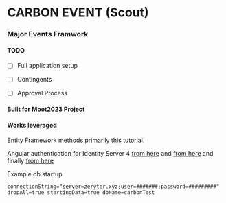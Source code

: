 # CARBON EVENT (Scout)

### Major Events Framwork

#### TODO
- [ ] Full application setup
- [ ] Contingents
- [ ] Approval Process


#### Built for Moot2023 Project

#### Works leveraged

Entity Framework methods primarily [this](https://cpratt.co/generic-entity-base-class/) tutorial.

Angular authentication for Identity Server 4 [from here](https://fullstackmark.com/post/21/user-authentication-and-identity-with-angular-aspnet-core-and-identityserver) and [from here](https://github.com/manfredsteyer/angular-oauth2-oidc) and finally [from here](https://christianlydemann.com/openid-connect-with-angular-8-oidc-part-7/)

Example db startup

```connectionString="server=zeryter.xyz;user=#######;password=#########" dropAll=true startingData=true dbName=carbonTest```
